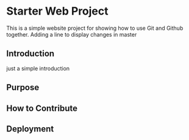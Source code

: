 # Starter Web Project

This is a simple website project for 
showing how to use Git and Github together.
Adding a line to display changes in master

## Introduction
just a simple introduction
## Purpose

## How to Contribute

## Deployment